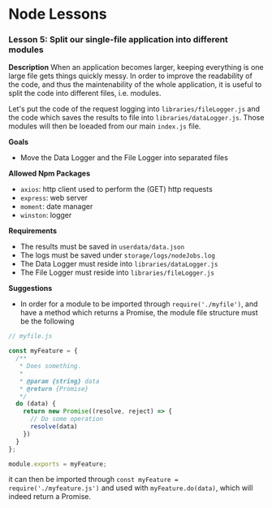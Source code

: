 # Node Lessons

### Lesson 5: Split our single-file application into different modules

**Description**
When an application becomes larger, keeping everything is one large file gets things quickly messy.
In order to improve the readability of the code, and thus the maintenability of the whole application, it is useful to split the code into different files, i.e. modules.

Let's put the code of the request logging into `libraries/fileLogger.js` and the code which saves the results to file into `libraries/dataLogger.js`.
Those modules will then be loeaded from our main `index.js` file.

**Goals**
- Move the Data Logger and the File Logger into separated files

**Allowed Npm Packages**
- `axios`: http client used to perform the (GET) http requests
- `express`: web server
- `moment`: date manager
- `winston`: logger

**Requirements**
- The results must be saved in `userdata/data.json`
- The logs must be saved under `storage/logs/nodeJobs.log`
- The Data Logger must reside into `libraries/dataLogger.js`
- The File Logger must reside into `libraries/fileLogger.js`

**Suggestions**
- In order for a module to be imported through `require('./myfile')`, and have a method which returns a Promise, the module file structure must be the following

```js
// myfile.js

const myFeature = {
  /**
   * Does something.
   *
   * @param {string} data
   * @return {Promise}
   */
  do (data) {
    return new Promise((resolve, reject) => {
      // Do some operation
      resolve(data)
    })
  }
};

module.exports = myFeature;
```

it can then be imported through `const myFeature = require('./myfeature.js')` and used with `myFeature.do(data)`, which will indeed return a Promise.

